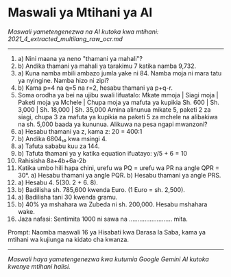 # Maswali ya Mtihani ya AI
*Maswali yametengenezwa na AI kutoka kwa mtihani: 2021_4_extracted_multilang_raw_ocr.md*

---

1.  a) Nini maana ya neno "thamani ya mahali"?
2.  b) Andika thamani ya mahali ya tarakimu 7 katika namba 9,732.
3.  a) Kuna namba mbili ambazo jumla yake ni 84. Namba moja ni mara tatu ya nyingine. Namba hizo ni zipi?
4.  b) Kama p=4 na q=5 na r=2, hesabu thamani ya p+q-r.
5.  Soma orodha ya bei na ujibu swali lifuatalo:
     Mkate mmoja | Siagi moja | Paketi moja ya Mchele | Chupa moja ya mafuta ya kupikia
     Sh. 600       | Sh. 3,000    | Sh. 18,000               | Sh. 35,000
     Amina alinunua mikate 5, paketi 2 za siagi, chupa 3 za mafuta ya kupikia na paketi 5 za mchele na alibakiwa na sh. 5,000 baada ya kununua. Alikuwa na pesa ngapi mwanzoni?
6.  a) Hesabu thamani ya z, kama z: 20 = 400:1
7.  b) Andika 6804₁₀ kwa msingi 4.
8.  a) Tafuta sababu kuu za 144.
9.  b) Tafuta thamani ya y katika equation ifuatayo:
     y/5 + 6 = 10
10. Rahisisha 8a+4b+6a-2b
11. Katika umbo hili hapa chini, urefu wa PQ = urefu wa PR na angle QPR = 30°.
    a) Hesabu thamani ya angle PQR.
    b) Hesabu thamani ya angle PRS.
12. a) Hesabu 4. 5(30. 2 + 6. 8).
13. b) Badilisha sh. 785,600 kwenda Euro. (1 Euro = sh. 2,500).
14. a) Badilisha tani 30 kwenda gramu.
15. b) 40% ya mshahara wa Zubeda ni sh. 200,000. Hesabu mshahara wake.
16. Jaza nafasi: Sentimita 1000 ni sawa na ......................... mita.

Prompt: Naomba maswali 16 ya Hisabati kwa Darasa la Saba, kama ya mtihani wa kujiunga na kidato cha kwanza.

---
*Maswali haya yametengenezwa kwa kutumia Google Gemini AI kutoka kwenye mtihani halisi.*
